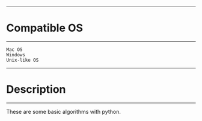 -----------------
# Compatible OS #
-----------------
	Mac OS
	Windows
	Unix-like OS

-----------------
# Description  #
-----------------
These are some basic algorithms with python.
	
